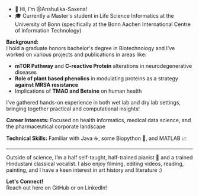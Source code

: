 - 👋 Hi, I’m @Anshulika-Saxena! 
- 🎓 Currently a Master's student in Life Science Informatics at the University of Bonn (specifically at the Bonn Aachen International Centre of Information Technology)
  
**Background:**  
I hold a graduate honors bachelor's degree in Biotechnology and I’ve worked on various projects and publications in areas like:
- **mTOR Pathway** and **C-reactive Protein** alterations in neurodegenerative diseases 
- **Role of plant based phenolics** in modulating proteins as a strategy **against MRSA resistance**
- Implications of **TMAO and Betaine** on human health
  
I’ve gathered hands-on experience in both wet lab and dry lab settings, bringing together practical and computational insights!

**Career Interests:** 
Focused on health informatics, medical data science, and the pharmaceutical corporate landscape 

**Technical Skills:**
Familiar with Java ☕, some Biopython 🐍, and MATLAB 📈

-------------------------------------------------------------------------------------
Outside of science, I’m a half self-taught, half-trained pianist 🎹 and a trained Hindustani classical vocalist.
I also enjoy filming, editing videos, reading, painting, and I have a keen interest in art history and literature :) 

**Let's Connect!**  
Reach out here on GitHub or on LinkedIn! 

